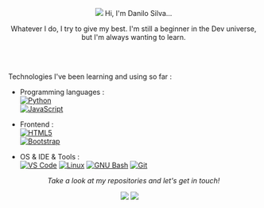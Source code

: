 <p align="center">
<img src="https://ezgif.com/images/loadcat.gif"/>
Hi, I'm Danilo Silva...  
</p>  

<p align="center">
Whatever I do, I try to give my best. I'm still a beginner in the Dev universe, but I'm always wanting to learn.
</p>  
  
<br><br> 

Technologies I've been learning and using so far :

- Programming languages : <br />
    [![Python](http://img.shields.io/badge/-Python-eee?style=flat-square&logo=python&logoColor#F7BD2F)](https://dinhanhthi.com/#python)    
    [![JavaScript](https://img.shields.io/badge/-JavaScript-eee?style=flat-square&logo=javascript&logoColor=DD9C25)](https://dinhanhthi.com/#web_development) 
    
- Frontend : <br />
    [![HTML5](http://img.shields.io/badge/-HTML5-eee?style=flat-square&logo=html5&logoColor=E34F26)](https://dinhanhthi.com/#web_development)    
    [![Bootstrap](http://img.shields.io/badge/-Bootstrap-eee?style=flat-square&logo=bootstrap&logoColor=563D7C)](https://dinhanhthi.com/#web_development)    

- OS & IDE & Tools : <br />
    [![VS Code](http://img.shields.io/badge/-VS%20Code-eee?style=flat-square&logo=visual-studio-code&logoColor=007ACC)](https://dinhanhthi.com/visual-studio-code)
    [![Linux](http://img.shields.io/badge/-Linux-eee?style=flat-square&logo=linux&logoColor=D67A10)](https://dinhanhthi.com/tags#linux)
    [![GNU Bash](http://img.shields.io/badge/-GNU%20Bash-eee?style=flat-square&logo=gnu-bash&logoColor=663399)](https://dinhanhthi.com/tags#bash)
    [![Git](http://img.shields.io/badge/-Git-eee?style=flat-square&logo=git&logoColor=F05032)](https://dinhanhthi.com/git)
    
<p align="center">
 <i>Take a look at my repositories and let's get in touch!</i>
<p  align="center">
<img src="https://visitor-badge.laobi.icu/badge?page_id=sia2602"/>
<a href="https://www.linkedin.com/in/danilo-silva-628671b3/"><img src="https://img.shields.io/badge/-Danilo%20Silva-blue?style=flat-square&logo=Linkedin&logoColor=white&link=hhttps://www.linkedin.com/in/danilo-silva-628671b3/" /></a>&nbsp;&nbsp;&nbsp;&nbsp  
<a/github/followers/:sia2602?label=Follow</a>  
</p> 
